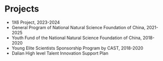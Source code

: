 # Projects
- 1X6 Project, 2023-2024
- General Program of National Natural Science Foundation of China, 2021-2025
- Youth Fund of the National Natural Science Foundation of China, 2018-2020
- Young Elite Scientists Sponsorship Program by CAST, 2018-2020
- Dalian High level Talent Innovation Support Plan
